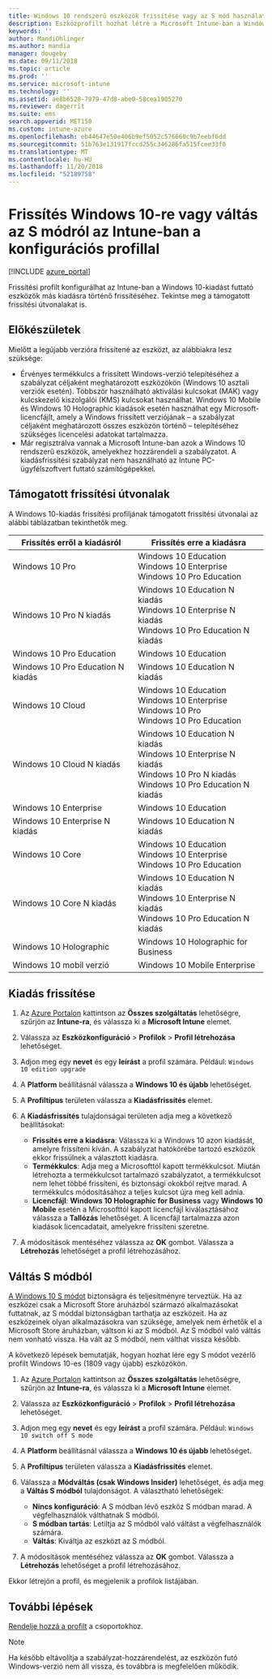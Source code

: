 ```yaml
---
title: Windows 10 rendszerű eszközök frissítése vagy az S mód használata az Azure-beli Microsoft Intune-nal | Microsoft Docs
description: Eszközprofilt hozhat létre a Microsoft Intune-ban a Windows 10 rendszerű eszközök más kiadásokra történő frissítéséhez. Például a Windows 10 Professionalről a Windows 10 Enterprise-ra frissíthet. Emellett engedélyezheti vagy kikapcsolhatja az S módot egy eszközön a konfigurációs profillal. Tekintse meg a Windows 10 Pro, N Edition, Education, Cloud, Enterprise, Core, Holographic és Mobile kiadások támogatott frissítési útvonalait is.
keywords: ''
author: MandiOhlinger
ms.author: mandia
manager: dougeby
ms.date: 09/11/2018
ms.topic: article
ms.prod: ''
ms.service: microsoft-intune
ms.technology: ''
ms.assetid: ae8b6528-7979-47d8-abe0-58cea1905270
ms.reviewer: dagerrit
ms.suite: ems
search.appverid: MET150
ms.custom: intune-azure
ms.openlocfilehash: eb44647e50e406b9ef5052c576660c9b7eebf6dd
ms.sourcegitcommit: 51b763e131917fccd255c346286fa515fcee33f0
ms.translationtype: MT
ms.contentlocale: hu-HU
ms.lasthandoff: 11/20/2018
ms.locfileid: "52189758"
---
```

# <a name="use-a-configuration-profile-to-upgrade-windows-10-or-switch-from-s-mode-in-intune"></a>Frissítés Windows 10-re vagy váltás az S módról az Intune-ban a konfigurációs profillal
[!INCLUDE [azure_portal](./includes/azure_portal.md)]

Frissítési profilt konfigurálhat az Intune-ban a Windows 10-kiadást futtató eszközök más kiadásra történő frissítéséhez. Tekintse meg a támogatott frissítési útvonalakat is.

## <a name="before-you-begin"></a>Előkészületek
Mielőtt a legújabb verzióra frissítené az eszközt, az alábbiakra lesz szüksége:

- Érvényes termékkulcs a frissített Windows-verzió telepítéséhez a szabályzat céljaként meghatározott eszközökön (Windows 10 asztali verziók esetén). Többször használható aktiválási kulcsokat (MAK) vagy kulcskezelő kiszolgálói (KMS) kulcsokat használhat. Windows 10 Mobile és Windows 10 Holographic kiadások esetén használhat egy Microsoft-licencfájlt, amely a Windows frissített verziójának – a szabályzat céljaként meghatározott összes eszközön történő – telepítéséhez szükséges licencelési adatokat tartalmazza.
- Már regisztrálva vannak a Microsoft Intune-ban azok a Windows 10 rendszerű eszközök, amelyekhez hozzárendeli a szabályzatot. A kiadásfrissítési szabályzat nem használható az Intune PC-ügyfélszoftvert futtató számítógépekkel.

## <a name="supported-upgrade-paths"></a>Támogatott frissítési útvonalak
A Windows 10-kiadás frissítési profiljának támogatott frissítési útvonalai az alábbi táblázatban tekinthetők meg.

| Frissítés erről a kiadásról | Frissítés erre a kiadásra |
|---|---|
| Windows 10 Pro | Windows 10 Education <br/>Windows 10 Enterprise <br/>Windows 10 Pro Education |
| Windows 10 Pro N kiadás | Windows 10 Education N kiadás <br/>Windows 10 Enterprise N kiadás <br/>Windows 10 Pro Education N kiadás | 
| Windows 10 Pro Education | Windows 10 Education | 
| Windows 10 Pro Education N kiadás | Windows 10 Education N kiadás |
| Windows 10 Cloud | Windows 10 Education <br/>Windows 10 Enterprise <br/>Windows 10 Pro <br/>Windows 10 Pro Education | 
| Windows 10 Cloud N kiadás | Windows 10 Education N kiadás <br/>Windows 10 Enterprise N kiadás <br/>Windows 10 Pro N kiadás <br/>Windows 10 Pro Education N kiadás | 
| Windows 10 Enterprise | Windows 10 Education | 
| Windows 10 Enterprise N kiadás | Windows 10 Education N kiadás | 
| Windows 10 Core | Windows 10 Education <br/>Windows 10 Enterprise <br/>Windows 10 Pro Education | 
| Windows 10 Core N kiadás | Windows 10 Education N kiadás <br/>Windows 10 Enterprise N kiadás <br/>Windows 10 Pro Education N kiadás | 
| Windows 10 Holographic | Windows 10 Holographic for Business |
| Windows 10 mobil verzió | Windows 10 Mobile Enterprise |


<!-- Testing a new table on 3/5/18 

The following lists provide the supported upgrade paths for the Windows 10 edition upgrade profile. The Windows 10 edition to upgrade to is in bold followed by the list of supported editions that you can upgrade from:

**Windows 10 Education**
- Windows 10 Pro
- Windows 10 Pro Education
- Windows 10 Cloud
- Windows 10 Enterprise
- Windows 10 Core
    
**Windows 10 Education N edition**    
- Windows 10 Pro N edition
- Windows 10 Pro Education N edition
- Windows 10 Cloud N edition
- Windows 10 Enterprise N edition
- Windows 10 Core N edition
    
**Windows 10 Enterprise**
- Windows 10 Pro
- Windows 10 Cloud
- Windows 10 Core
    
**Windows 10 Enterprise N edition**
- Windows 10 Pro N edition
- Windows 10 Cloud N edition
- Windows 10 Core N edition
    
**Windows 10 Pro**
- Windows 10 Cloud
    
**Windows 10 Pro N edition**
- Windows 10 Cloud N edition
    
**Windows 10 Pro Education**
- Windows 10 Pro
- Windows 10 Cloud
- Windows 10 Core
    
**Windows 10 Pro Education N edition**
- Windows 10 Pro N edition
- Windows 10 Cloud N edition
- Windows 10 Core N edition

**Windows 10 Holographic for Business**
- Windows 10 Holographic

**Windows 10 Mobile Enterprise**
- Windows 10 Mobile -->

<!--The following table provides information about the supported upgrade paths for Windows 10 editions in this policy:

![supported](./media/check_grn.png)  (X) = not supported    
![unsupported](./media/x_blk.png)    (green checkmark) = supported    

|Upgrade from edition\Upgrade to edition|Education|Education N|Pro Education|Pro Education N|Enterprise|Enterprise N|Professional|Professional N|Mobile Enterprise|Holographic for Business|
|--------|--------|--------|--------|--------|--------|--------|--------|--------|--------|--------|--------|
|Pro|![supported](./media/check_grn.png)|![unsupported](./media/x_blk.png)|![supported](./media/check_grn.png)|![unsupported](./media/x_blk.png)|![supported](./media/check_grn.png)|![unsupported](./media/x_blk.png)|![unsupported](./media/x_blk.png)|![unsupported](./media/x_blk.png)|![unsupported](./media/x_blk.png)|![unsupported](./media/x_blk.png)|
|Pro N|![unsupported](./media/x_blk.png)|![supported](./media/check_grn.png)|![unsupported](./media/x_blk.png)|![supported](./media/check_grn.png)|![unsupported](./media/x_blk.png)|![supported](./media/check_grn.png)|![unsupported](./media/x_blk.png)|![unsupported](./media/x_blk.png)|![unsupported](./media/x_blk.png)|![unsupported](./media/x_blk.png)|
|Pro Education|![supported](./media/check_grn.png)|![unsupported](./media/x_blk.png)|![unsupported](./media/x_blk.png)|![unsupported](./media/x_blk.png)|![unsupported](./media/x_blk.png)|![unsupported](./media/x_blk.png)|![unsupported](./media/x_blk.png)|![unsupported](./media/x_blk.png)|![unsupported](./media/x_blk.png)|![unsupported](./media/x_blk.png)|
|Pro Education N|![unsupported](./media/x_blk.png)|![supported](./media/check_grn.png)|![unsupported](./media/x_blk.png)|![unsupported](./media/x_blk.png)|![unsupported](./media/x_blk.png)|![unsupported](./media/x_blk.png)|![unsupported](./media/x_blk.png)|![unsupported](./media/x_blk.png)|![unsupported](./media/x_blk.png)|![unsupported](./media/x_blk.png)|
|Cloud|![supported](./media/check_grn.png)|![unsupported](./media/x_blk.png)|![supported](./media/check_grn.png)|![unsupported](./media/x_blk.png)|![supported](./media/check_grn.png)|![unsupported](./media/x_blk.png)|![supported](./media/check_grn.png)|![unsupported](./media/x_blk.png)|![unsupported](./media/x_blk.png)|![unsupported](./media/x_blk.png)|
|Cloud N|![unsupported](./media/x_blk.png)|![supported](./media/check_grn.png)|![unsupported](./media/x_blk.png)|![supported](./media/check_grn.png)|![unsupported](./media/x_blk.png)|![supported](./media/check_grn.png)|![unsupported](./media/x_blk.png)|![supported](./media/check_grn.png)|![unsupported](./media/x_blk.png)|![unsupported](./media/x_blk.png)|
|Enterprise|![supported](./media/check_grn.png)|![unsupported](./media/x_blk.png)|![unsupported](./media/x_blk.png)|![unsupported](./media/x_blk.png)|![unsupported](./media/x_blk.png)|![unsupported](./media/x_blk.png)|![unsupported](./media/x_blk.png)|![unsupported](./media/x_blk.png)|![unsupported](./media/x_blk.png)|![unsupported](./media/x_blk.png)|
|Enterprise N|![unsupported](./media/x_blk.png)|![supported](./media/check_grn.png)|![unsupported](./media/x_blk.png)|![unsupported](./media/x_blk.png)|![unsupported](./media/x_blk.png)|![unsupported](./media/x_blk.png)|![unsupported](./media/x_blk.png)|![unsupported](./media/x_blk.png)|![unsupported](./media/x_blk.png)|![unsupported](./media/x_blk.png)|
|Core|![supported](./media/check_grn.png)|![unsupported](./media/x_blk.png)|![supported](./media/check_grn.png)|![unsupported](./media/x_blk.png)|![unsupported](./media/x_blk.png)|![unsupported](./media/x_blk.png)   |![unsupported](./media/x_blk.png)|![unsupported](./media/x_blk.png)|![unsupported](./media/x_blk.png)|![unsupported](./media/x_blk.png)|
|Core N|![unsupported](./media/x_blk.png)|![supported](./media/check_grn.png)|![unsupported](./media/x_blk.png)|![supported](./media/check_grn.png)|![unsupported](./media/x_blk.png)|![unsupported](./media/x_blk.png)|![unsupported](./media/x_blk.png)|![unsupported](./media/x_blk.png)|![unsupported](./media/x_blk.png)|![unsupported](./media/x_blk.png)|
|Mobile|![unsupported](./media/x_blk.png)|![unsupported](./media/x_blk.png)|![unsupported](./media/x_blk.png)|![unsupported](./media/x_blk.png)|![unsupported](./media/x_blk.png)|![unsupported](./media/x_blk.png)|![unsupported](./media/x_blk.png)|![unsupported](./media/x_blk.png)|![supported](./media/check_grn.png)|![unsupported](./media/x_blk.png)|
|Holographic|![unsupported](./media/x_blk.png)|![unsupported](./media/x_blk.png)|![unsupported](./media/x_blk.png)|![unsupported](./media/x_blk.png)|![unsupported](./media/x_blk.png)|![unsupported](./media/x_blk.png)|![unsupported](./media/x_blk.png)|![unsupported](./media/x_blk.png)|![unsupported](./media/x_blk.png)|![supported](./media/check_grn.png) -->

## <a name="upgrade-the-edition"></a>Kiadás frissítése

1. Az [Azure Portalon](https://portal.azure.com) kattintson az **Összes szolgáltatás** lehetőségre, szűrjön az **Intune-ra**, és válassza ki a **Microsoft Intune** elemet.
2. Válassza az **Eszközkonfiguráció** > **Profilok** > **Profil létrehozása** lehetőséget.
3. Adjon meg egy **nevet** és egy **leírást** a profil számára. Például: `Windows 10 edition upgrade`
4. A **Platform** beállításnál válassza a **Windows 10 és újabb** lehetőséget.
5. A **Profiltípus** területen válassza a **Kiadásfrissítés** elemet.
6. A **Kiadásfrissítés** tulajdonságai területen adja meg a következő beállításokat:

   - **Frissítés erre a kiadásra**: Válassza ki a Windows 10 azon kiadását, amelyre frissíteni kíván. A szabályzat hatókörébe tartozó eszközök ekkor frissülnek a választott kiadásra.
   - **Termékkulcs**: Adja meg a Microsofttól kapott termékkulcsot. Miután létrehozta a termékkulcsot tartalmazó szabályzatot, a termékkulcsot nem lehet többé frissíteni, és biztonsági okokból rejtve marad. A termékkulcs módosításához a teljes kulcsot újra meg kell adnia.
   - **Licencfájl**: **Windows 10 Holographic for Business** vagy **Windows 10 Mobile** esetén a Microsofttól kapott licencfájl kiválasztásához válassza a **Tallózás** lehetőséget. A licencfájl tartalmazza azon kiadások licencadatait, amelyekre frissíteni szeretne.

7. A módosítások mentéséhez válassza az **OK** gombot. Válassza a **Létrehozás** lehetőséget a profil létrehozásához.

## <a name="switch-out-of-s-mode"></a>Váltás S módból

[A Windows 10 S módot](https://support.microsoft.com/help/4456067/windows-10-switch-out-of-s-mode) biztonságra és teljesítményre terveztük. Ha az eszközei csak a Microsoft Store áruházból származó alkalmazásokat futtatnak, az S móddal biztonságban tarthatja az eszközeit. Ha az eszközeinek olyan alkalmazásokra van szüksége, amelyek nem érhetők el a Microsoft Store áruházban, váltson ki az S módból. Az S módból való váltás nem vonható vissza. Ha vált az S módból, nem válthat vissza később.

A következő lépések bemutatják, hogyan hozhat lére egy S módot vezérlő profilt Windows 10-es (1809 vagy újabb) eszközökön.

1. Az [Azure Portalon](https://portal.azure.com) kattintson az **Összes szolgáltatás** lehetőségre, szűrjön az **Intune-ra**, és válassza ki a **Microsoft Intune** elemet.
2. Válassza az **Eszközkonfiguráció** > **Profilok** > **Profil létrehozása** lehetőséget.
3. Adjon meg egy **nevet** és egy **leírást** a profil számára. Például: `Windows 10 switch off S mode`
4. A **Platform** beállításnál válassza a **Windows 10 és újabb** lehetőséget.
5. A **Profiltípus** területen válassza a **Kiadásfrissítés** elemet.
6. Válassza a **Módváltás (csak Windows Insider)** lehetőséget, és adja meg a **Váltás S módból** tulajdonságot. A választható lehetőségek:

    - **Nincs konfiguráció**: A S módban lévő eszköz S módban marad. A végfelhasználók válthatnak S módból.
    - **S módban tartás**: Letiltja az S módból való váltást a végfelhasználók számára.
    - **Váltás**: Kiváltja az eszközt az S módból.

7. A módosítások mentéséhez válassza az **OK** gombot. Válassza a **Létrehozás** lehetőséget a profil létrehozásához.

Ekkor létrejön a profil, és megjelenik a profilok listájában.

## <a name="next-steps"></a>További lépések

[Rendelje hozzá a profilt](device-profile-assign.md) a csoportokhoz.

>[!NOTE]
>Ha később eltávolítja a szabályzat-hozzárendelést, az eszközön futó Windows-verzió nem áll vissza, és továbbra is megfelelően működik.
